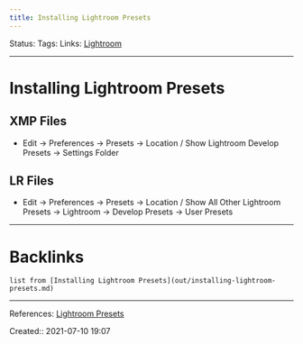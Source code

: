 ```yaml
---
title: Installing Lightroom Presets
---
```

Status: 
Tags: 
Links: [Lightroom](None)
___
# Installing Lightroom Presets
## XMP Files
- Edit -> Preferences -> Presets -> Location / Show Lightroom Develop Presets -> Settings Folder
## LR Files
- Edit -> Preferences -> Presets -> Location / Show All Other Lightroom Presets ->  Lightroom -> Develop Presets -> User Presets
___
# Backlinks
```dataview
list from [Installing Lightroom Presets](out/installing-lightroom-presets.md)
```
___
References: [Lightroom Presets](https://contrastly.com/free-lightroom-presets/)

Created:: 2021-07-10 19:07
